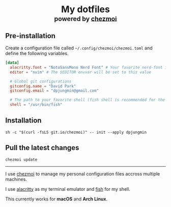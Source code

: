 <h1 align="center">
    My dotfiles<br/><sup><sub>powered by  <a href="https://www.chezmoi.io/">chezmoi</a>
</h1>

## Pre-installation

Create a configuration file called `~/.config/chezmoi/chezmoi.toml` and define
the following variables.

```toml
[data]
  alacritty.font = "NotoSansMono Nerd Font" # Your favorite nerd-font installed on your machine
  editor = "nvim" # The $EDITOR envvar will be set to this value

  # Global git configurations
  gitconfig.name = "David Park"
  gitconfig.email = "dpjungmin@gmail.com"

  # The path to your favorite shell (fish shell is recommended for the current settings)
  shell = "/usr/bin/fish"
```

## Installation

```shell
sh -c "$(curl -fsLS git.io/chezmoi)" -- init --apply dpjungmin
```

## Pull the latest changes

```shell
chezmoi update
```

---

I use [chezmoi](https://www.chezmoi.io/) to manage my personal configuration
files accross multiple machines.

I use [alacritty](https://alacritty.org/) as my terminal emulator and [fish](https://fishshell.com/) for my shell.

This currently works for **macOS** and **Arch Linux**.
